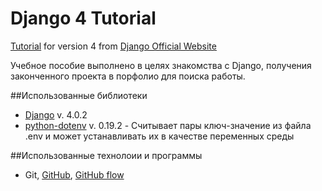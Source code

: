 # Django 4 Tutorial
[Tutorial](https://docs.djangoproject.com/en/4.0/intro/) for version 4 from [Django Official Website](https://www.djangoproject.com/)

Учебное пособие выполнено в целях знакомства с Django, получения законченного проекта в порфолио для поиска работы.

##Использованные библиотеки

- [Django](https://www.djangoproject.com/) v. 4.0.2
- [python-dotenv](https://pypi.org/project/python-dotenv/) v. 0.19.2 - Считывает пары ключ-значение из файла .env и может устанавливать их в качестве переменных среды

##Использованные технолоии и программы

- Git, [GitHub](https://github.com/zelo78/django4_tutorial), [GitHub flow](https://docs.github.com/en/get-started/quickstart/github-flow)